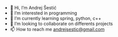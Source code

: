 - 👋 Hi, I’m Andrej Šestić
- 👀 I’m interested in programming
- 🌱 I’m currently learning spring, python, c++
- 💞️ I’m looking to collaborate on differents projects
- 📫 How to reach me andrejsestic@gmail.com

<!---
Jorgenmungundar/Jorgenmungundar is a ✨ special ✨ repository because its `README.md` (this file) appears on your GitHub profile.
You can click the Preview link to take a look at your changes.
--->
